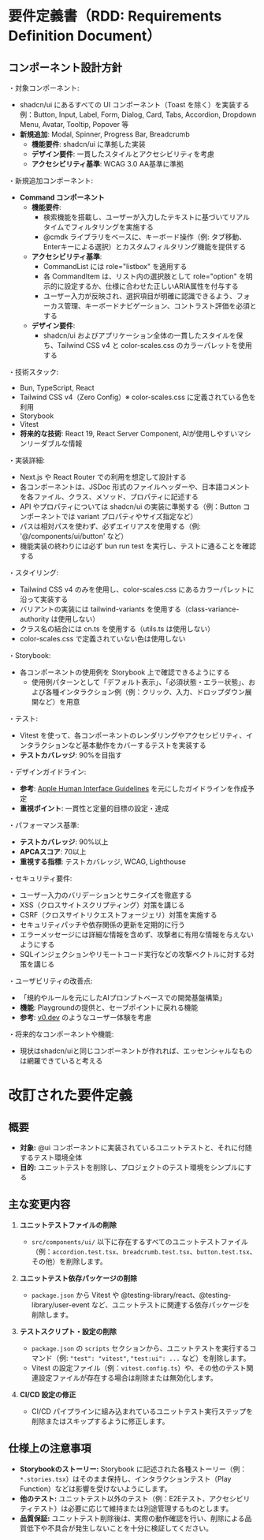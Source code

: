 # 要件定義書（RDD: Requirements Definition Document）

## コンポーネント設計方針

・対象コンポーネント:
  - shadcn/ui にあるすべての UI コンポーネント（Toast を除く）を実装する
    例：Button, Input, Label, Form, Dialog, Card, Tabs, Accordion, Dropdown Menu, Avatar, Tooltip, Popover 等
  - **新規追加**: Modal, Spinner, Progress Bar, Breadcrumb
    - **機能要件**: shadcn/ui に準拠した実装
    - **デザイン要件**: 一貫したスタイルとアクセシビリティを考慮
    - **アクセシビリティ基準**: WCAG 3.0 AA基準に準拠

・新規追加コンポーネント:
  - **Command コンポーネント**
    - **機能要件**:
      - 検索機能を搭載し、ユーザーが入力したテキストに基づいてリアルタイムでフィルタリングを実施する
      - @cmdk ライブラリをベースに、キーボード操作（例: タブ移動、Enterキーによる選択）とカスタムフィルタリング機能を提供する
    - **アクセシビリティ基準**:
      - CommandList には role="listbox" を適用する
      - 各 CommandItem は、リスト内の選択肢として role="option" を明示的に設定するか、仕様に合わせた正しいARIA属性を付与する
      - ユーザー入力が反映され、選択項目が明確に認識できるよう、フォーカス管理、キーボードナビゲーション、コントラスト評価を必須とする
    - **デザイン要件**:
      - shadcn/ui およびアプリケーション全体の一貫したスタイルを保ち、Tailwind CSS v4 と color-scales.css のカラーパレットを使用する

・技術スタック:
  - Bun, TypeScript, React
  - Tailwind CSS v4（Zero Config）※ color-scales.css に定義されている色を利用
  - Storybook
  - Vitest
  - **将来的な技術**: React 19, React Server Component, AIが使用しやすいマシンリーダブルな情報

・実装詳細:
  - Next.js や React Router での利用を想定して設計する
  - 各コンポーネントは、JSDoc 形式のファイルヘッダーや、日本語コメントを各ファイル、クラス、メソッド、プロパティに記述する
  - API やプロパティについては shadcn/ui の実装に準拠する（例：Button コンポーネントでは variant プロパティやサイズ指定など）
  - パスは相対パスを使わず、必ずエイリアスを使用する（例: '@/components/ui/button' など）
  - 機能実装の終わりには必ず bun run test を実行し、テストに通ることを確認する

・スタイリング:
  - Tailwind CSS v4 のみを使用し、color-scales.css にあるカラーパレットに沿って実装する
  - バリアントの実装には tailwind-variants を使用する（class-variance-authority は使用しない）
  - クラス名の結合には cn.ts を使用する（utils.ts は使用しない）
  - color-scales.css で定義されていない色は使用しない

・Storybook:
  - 各コンポーネントの使用例を Storybook 上で確認できるようにする
    - 使用例パターンとして「デフォルト表示」、「必須状態・エラー状態」、および各種インタラクション例（例：クリック、入力、ドロップダウン展開など）を用意

・テスト:
  - Vitest を使って、各コンポーネントのレンダリングやアクセシビリティ、インタラクションなど基本動作をカバーするテストを実装する
  - **テストカバレッジ**: 90%を目指す

・デザインガイドライン:
  - **参考**: [Apple Human Interface Guidelines](https://developer.apple.com/jp/design/human-interface-guidelines/) を元にしたガイドラインを作成予定
  - **重視ポイント**: 一貫性と定量的目標の設定・達成

・パフォーマンス基準:
  - **テストカバレッジ**: 90%以上
  - **APCAスコア**: 70以上
  - **重視する指標**: テストカバレッジ, WCAG, Lighthouse

・セキュリティ要件:
  - ユーザー入力のバリデーションとサニタイズを徹底する
  - XSS（クロスサイトスクリプティング）対策を講じる
  - CSRF（クロスサイトリクエストフォージェリ）対策を実施する
  - セキュリティパッチや依存関係の更新を定期的に行う
  - エラーメッセージには詳細な情報を含めず、攻撃者に有用な情報を与えないようにする
  - SQLインジェクションやリモートコード実行などの攻撃ベクトルに対する対策を講じる

・ユーザビリティの改善点:
  - 「規約やルールを元にしたAIプロンプトベースでの開発基盤構築」
  - **機能**: Playgroundの提供と、セーブポイントに戻れる機能
  - **参考**: [v0.dev](https://v0.dev/) のようなユーザー体験を考慮

・将来的なコンポーネントや機能:
  - 現状はshadcn/uiと同じコンポーネントが作れれば、エッセンシャルなものは網羅できていると考える

# 改訂された要件定義

## 概要
- **対象:** @ui コンポーネントに実装されているユニットテストと、それに付随するテスト環境全体
- **目的:** ユニットテストを削除し、プロジェクトのテスト環境をシンプルにする

## 主な変更内容
1. **ユニットテストファイルの削除**
   - `src/components/ui/` 以下に存在するすべてのユニットテストファイル（例：`accordion.test.tsx`、`breadcrumb.test.tsx`、`button.test.tsx`、その他）を削除します。

2. **ユニットテスト依存パッケージの削除**
   - `package.json` から Vitest や @testing-library/react、@testing-library/user-event など、ユニットテストに関連する依存パッケージを削除します。

3. **テストスクリプト・設定の削除**
   - `package.json` の `scripts` セクションから、ユニットテストを実行するコマンド（例: `"test": "vitest"`, `"test:ui": ...` など）を削除します。
   - Vitest の設定ファイル（例：`vitest.config.ts`）や、その他のテスト関連設定ファイルが存在する場合は削除または無効化します。

4. **CI/CD 設定の修正**
   - CI/CD パイプラインに組み込まれているユニットテスト実行ステップを削除またはスキップするように修正します。

## 仕様上の注意事項
- **Storybookのストーリー:** Storybook に記述された各種ストーリー（例：`*.stories.tsx`）はそのまま保持し、インタラクションテスト（Play Function）などは影響を受けないようにします。
- **他のテスト:** ユニットテスト以外のテスト（例：E2Eテスト、アクセシビリティテスト）は必要に応じて維持または別途管理するものとします。
- **品質保証:** ユニットテスト削除後は、実際の動作確認を行い、削除による品質低下や不具合が発生しないことを十分に検証してください。
